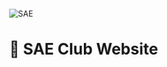 ![SAE](https://user-images.githubusercontent.com/61475220/107178715-c2732a80-69fa-11eb-82c1-2999b46b577e.PNG)

# 🏁 SAE Club Website 




